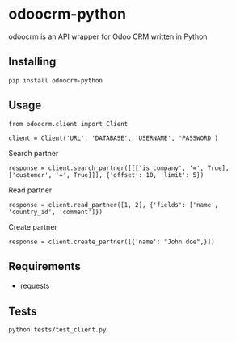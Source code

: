 # odoocrm-python

odoocrm is an API wrapper for Odoo CRM written in Python

## Installing
```
pip install odoocrm-python
```

## Usage
```
from odoocrm.client import Client

client = Client('URL', 'DATABASE', 'USERNAME', 'PASSWORD')
```

Search partner
```
response = client.search_partner([[['is_company', '=', True], ['customer', '=', True]]], {'offset': 10, 'limit': 5})
```

Read partner
```
response = client.read_partner([1, 2], {'fields': ['name', 'country_id', 'comment']})
```

Create partner
```
response = client.create_partner([{'name': "John doe",}])
```

## Requirements
- requests

## Tests
```
python tests/test_client.py
```
